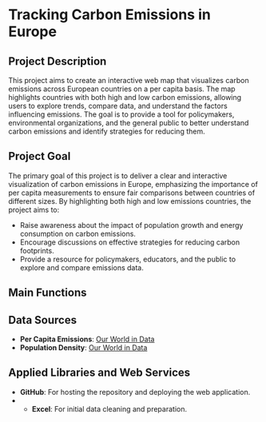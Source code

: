# Tracking Carbon Emissions in Europe

## Project Description
This project aims to create an interactive web map that visualizes carbon emissions across European countries on a per capita basis. The map highlights countries with both high and low carbon emissions, allowing users to explore trends, compare data, and understand the factors influencing emissions. The goal is to provide a tool for policymakers, environmental organizations, and the general public to better understand carbon emissions and identify strategies for reducing them.

## Project Goal
The primary goal of this project is to deliver a clear and interactive visualization of carbon emissions in Europe, emphasizing the importance of per capita measurements to ensure fair comparisons between countries of different sizes. By highlighting both high and low emissions countries, the project aims to:
- Raise awareness about the impact of population growth and energy consumption on carbon emissions.
- Encourage discussions on effective strategies for reducing carbon footprints.
- Provide a resource for policymakers, educators, and the public to explore and compare emissions data.

## Main Functions

## Data Sources
- **Per Capita Emissions**: [Our World in Data](https://ourworldindata.org/grapher/co-emissions-per-capita)
- **Population Density**: [Our World in Data](https://ourworldindata.org/grapher/population-density)

## Applied Libraries and Web Services
- **GitHub**: For hosting the repository and deploying the web application.
- - **Excel**: For initial data cleaning and preparation.
